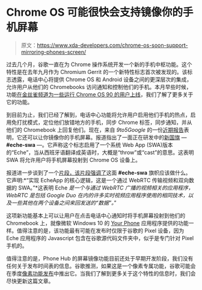 # Chrome OS 可能很快会支持镜像你的手机屏幕

> 原文：<https://www.xda-developers.com/chrome-os-soon-support-mirroring-phones-screen/>

过去几个月，谷歌一直在为 Chrome 操作系统开发一个新的手机中枢功能。这个特性是在去年九月作为 Chromium Gerrit 的一个新特性标志首次被发现的。该标志透露，电话中心将提供 Chrome OS 和 Android 设备之间的更深层次的集成，允许用户从他们的 Chromebooks 访问通知和控制他们的手机。本月早些时候，功能[在金丝雀频道为一些运行 Chrome OS 90 的用户上线](https://www.xda-developers.com/chrome-os-phone-hub-will-keep-your-phone-and-chromebook-in-sync/)，我们了解了更多关于它的功能。

到目前为止，我们已经了解到，电话中心功能将允许用户启用他们手机的热点，启用免打扰模式，定位他们放错地方的手机，同步 Chrome 标签，同步通知，并从他们的 Chromebook 上回复他们。现在，来自 *9to5Google* 的一份[近期报告](https://9to5google.com/2021/02/09/chrome-os-eche-screen-mirror-pixel-android-phone-hub/)表明，它还可以让你镜像你的手机屏幕。报道指出了一面正在研发中的[新国旗](https://redirect.viglink.com/?format=go&jsonp=vglnk_161293673520014&key=b8f771eed689587b82c4635131ce08d7&libId=kkyx8gf501010l04000DLe0iv52mc&loc=https%3A%2F%2F9to5google.com%2F2021%2F02%2F09%2Fchrome-os-eche-screen-mirror-pixel-android-phone-hub%2F&v=1&out=https%3A%2F%2Fchromium-review.googlesource.com%2Fc%2Fchromium%2Fsrc%2F%2B%2F2675553&ref=https%3A%2F%2Fapp.asana.com%2F&title=Chrome%20OS%20may%20soon%20be%20able%20to%20mirror%20Pixel%20phone%20screen%20-%209to5Google&txt=a%20new%20flag) — **#eche-swa** —。它声称这个标志启用了一个系统 Web App (SWA)版本的“Eche”，当从西班牙语翻译成英语时，大概是“throw”或“cast”的意思。这表明 SWA 将允许用户将手机屏幕投射到 Chrome OS 设备上。

报道进一步谈到了一个[片段，该片段强调了](https://redirect.viglink.com/?format=go&jsonp=vglnk_161293583718313&key=b8f771eed689587b82c4635131ce08d7&libId=kkyx8gf501010l04000DLe0iv52mc&loc=https%3A%2F%2F9to5google.com%2F2021%2F02%2F09%2Fchrome-os-eche-screen-mirror-pixel-android-phone-hub%2F&v=1&out=https%3A%2F%2Fchromium.googlesource.com%2Fchromium%2Fsrc%2F%2B%2F78e307708a864c5b6683b4210fced83735e8b574%2Fchromeos%2Fcomponents%2Feche_app_ui%2Feche_app_manager.h%2315&ref=https%3A%2F%2Fapp.asana.com%2F&title=Chrome%20OS%20may%20soon%20be%20able%20to%20mirror%20Pixel%20phone%20screen%20-%209to5Google&txt=a%20snippet%20that%20explains)这面 **#eche-swa** 旗帜应该做什么。它声明:*“实现 EcheApp 的核心逻辑，这是一个通过 WebRTC 传输视频和双向数据的 SWA。”*这表明 Eche *是一个与通过 WebRTC 广播的视频相关的应用程序，WebRTC 是包括 Google Duo 在内的许多实时视频应用程序使用的相同技术，以及一些其他在两个设备之间来回发送的“数据”。*”

这项新功能基本上可以让用户在点击电话中心通知时将手机屏幕投射到他们的 Chromebook 上，就像微软 Windows 10 的 [Your Phone](https://www.xda-developers.com/tag/your-phone/) 应用程序提供的功能一样。值得注意的是，该功能最有可能在发布时仅限于谷歌的 Pixel 设备，因为 Eche 应用程序的 Javascript 包含在谷歌源代码文件夹中，似乎是专门针对 Pixel 手机的。

值得注意的是，Phone Hub 的屏幕镜像功能目前还处于早期开发阶段，我们没有任何关于发布时间表的信息。谷歌推测，如果这是一个像素专属功能，谷歌可能会在季度[像素功能发布](https://www.xda-developers.com/tag/pixel-featuredrops/)中推出它。当我们了解到更多关于这个特性的信息时，我们会尽快更新这篇文章。